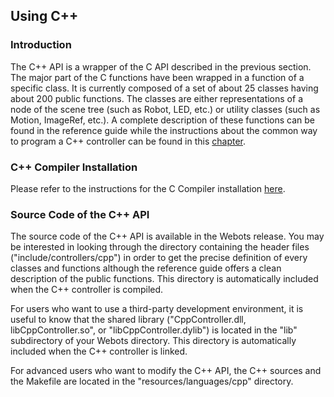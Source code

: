 ## Using C++

### Introduction

The C++ API is a wrapper of the C API described in the previous section.
The major part of the C functions have been wrapped in a function of a specific class.
It is currently composed of a set of about 25 classes having about 200 public functions.
The classes are either representations of a node of the scene tree (such as Robot, LED, etc.) or utility classes (such as Motion, ImageRef, etc.).
A complete description of these functions can be found in the reference guide while the instructions about the common way to program a C++ controller can be found in this [chapter](programming-fundamentals.md).

### C++ Compiler Installation

Please refer to the instructions for the C Compiler installation [here](using-c.md#c-cpp-compiler-installation).

### Source Code of the C++ API

The source code of the C++ API is available in the Webots release.
You may be interested in looking through the directory containing the header files ("include/controllers/cpp") in order to get the precise definition of every classes and functions although the reference guide offers a clean description of the public functions.
This directory is automatically included when the C++ controller is compiled.

For users who want to use a third-party development environment, it is useful to know that the shared library ("CppController.dll, libCppController.so", or "libCppController.dylib") is located in the "lib" subdirectory of your Webots directory.
This directory is automatically included when the C++ controller is linked.

For advanced users who want to modify the C++ API, the C++ sources and the Makefile are located in the "resources/languages/cpp" directory.
